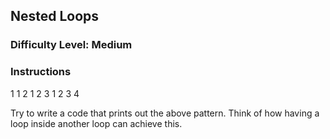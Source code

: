 ## Nested Loops

### Difficulty Level: Medium

### Instructions

1
1 2
1 2 3
1 2 3 4

Try to write a code that prints out the above pattern. Think of how having a loop inside another loop can achieve this.

